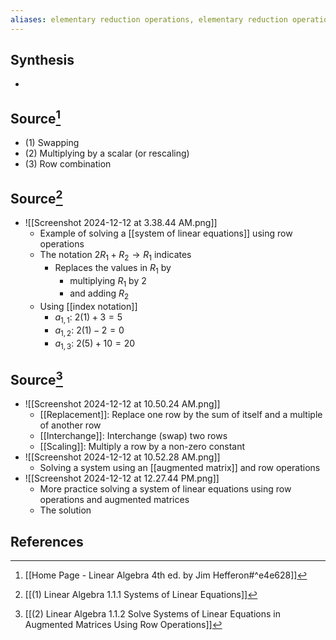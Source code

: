 ```yaml
---
aliases: elementary reduction operations, elementary reduction operation, row operations, row operation, gaussian operation
---
```

## Synthesis
- 
## Source[^1]
- (1) Swapping
- (2) Multiplying by a scalar (or rescaling)
- (3) Row combination

## Source[^2]
- ![[Screenshot 2024-12-12 at 3.38.44 AM.png]]
	- Example of solving a [[system of linear equations]] using row operations
	- The notation $2R_1 + R_2  \rightarrow R_1$ indicates
		- Replaces the values in $R_1$ by 
			- multiplying $R_1$ by 2 
			- and adding $R_2$ 
	- Using [[index notation]]
		- $a_{1,1}$:  $2(1) + 3 = 5$
		- $a_{1,2}$: $2(1) - 2 = 0$
		- $a_{1,3}$: $2(5) + 10 = 20$

## Source[^3]
- ![[Screenshot 2024-12-12 at 10.50.24 AM.png]]
	- [[Replacement]]: Replace one row by the sum of itself and a multiple of another row
	- [[Interchange]]: Interchange (swap) two rows
	- [[Scaling]]: Multiply a row by a non-zero constant
- ![[Screenshot 2024-12-12 at 10.52.28 AM.png]]
	- Solving a system using an [[augmented matrix]] and row operations
- ![[Screenshot 2024-12-12 at 12.27.44 PM.png]]
	- More practice solving a system of linear equations using row operations and augmented matrices
	- The solution
## References
[^1]: [[Home Page - Linear Algebra 4th ed. by Jim Hefferon#^e4e628]]
[^2]: [[(1) Linear Algebra 1.1.1 Systems of Linear Equations]]
[^3]: [[(2) Linear Algebra 1.1.2 Solve Systems of Linear Equations in Augmented Matrices Using Row Operations]]